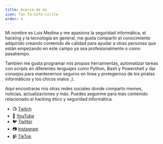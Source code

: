 ```yaml
---
title: Acerca de mí
icon: fas fa-info-circle
order: 4
---
```

Mi nombre es Luis Medina y me apasiona la seguridad informática, el hacking y la tecnología en general, me gusta compartir el conocimiento adquirido creando contenido de calidad para ayudar a otras personas que están empezando en este campo ya sea profesionalmente o como pasatiempo.


Tambien me gusta programar mis propias herramientas, automatizar tareas con scripts en diferentes lenguajes como Python, Bash y Powershell y dar consejos para mantenernos seguros en línea y protegernos de los piratas informáticos y los chicos malos ;).



Aquí encontraras mis otras redes sociales donde comparto memes, noticias, actualizaciones y más. Puedes seguirme para más contenido relacionado al hacking ético y seguridad informática.



- :tv: [Twitch](https://twitch.tv/c04tl)
- :movie_camera: [YouTube](https://youtube.com/c04tl)
- :bird: [Twitter](https://twitter.com/c04tl)
- :camera: [Instagram](https://instagram.com/c04tl)
- :video_camera: [TikTok](https://www.tiktok.com/@c04tl)






